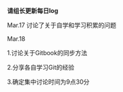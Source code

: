 **请组长更新每日log**

Mar.17
讨论了关于自学和学习积累的问题

Mar.18

1.讨论关于Gitbook的同步方法

2.分享各自学习Git的经验

3.确定集中讨论时间为9点30分
